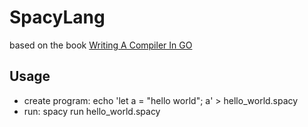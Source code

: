 # SpacyLang

based on the book [Writing A Compiler In GO](https://compilerbook.com)


## Usage
* create program: echo 'let a = "hello world"; a' > hello_world.spacy
* run: spacy run hello_world.spacy
